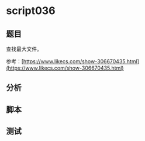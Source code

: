 # script036
## 题目

查找最大文件。

参考：[https://www.likecs.com/show-306670435.html](https://www.likecs.com/show-306670435.html)


## 分析



## 脚本


## 测试



